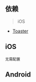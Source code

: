 ## 依赖
> iOS
- [Toaster](https://github.com/SVProgressHUD/SVProgressHUD)
<!-- > Andorid
- [Toaster](https://github.com/getActivity/Toaster) -->

## iOS
```
无需配置
```

## Android
```

```


